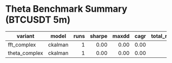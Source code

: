 # Theta Benchmark Summary (BTCUSDT 5m)

| variant | model | runs | sharpe | maxdd | cagr | total_return | trades | fees |
|---|---|---:|---:|---:|---:|---:|---:|---:|
| fft_complex | ckalman | 1 | 0.00 | 0.00 | 0.00 | 0.00 | 2 | 2.24 |
| theta_complex | ckalman | 1 | 0.00 | 0.00 | 0.00 | 0.00 | 0 | 0.00 |
